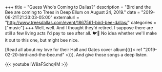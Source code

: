 +++
title = "Guess Who's Coming to Dallas?"
description = "Bird and the Bee are coming to Trees in Deep Ellum on August 24, 2019."
date = "2019-06-21T21:33:03-05:00"
externalurl = "http://www.treesdallas.com/event/1867561-bird-bee-dallas/"
categories = ["music"]
+++
Well, well. And I thought they'd retired. I suppose there are still a few living acts I'd pay to see after all. 🐦🐝  No idea whether we'll make it out to this one, but might bee nice.

[Read all about my love for their Hall and Oates cover album]({{< ref "2019-02-20-bird-and-the-bee.md" >}}). And give those songs a deep listen.

{{< youtube lW8aFSchq4M >}}
